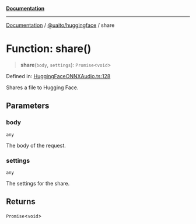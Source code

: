 [**Documentation**](../../../README.md)

***

[Documentation](../../../README.md) / [@uaito/huggingface](../README.md) / share

# Function: share()

> **share**(`body`, `settings`): `Promise`\<`void`\>

Defined in: [HuggingFaceONNXAudio.ts:128](https://github.com/elribonazo/uaito/blob/31c0fa3f3740ebed4d8141441f73c3b47e4aa6f9/packages/huggingFace/src/HuggingFaceONNXAudio.ts#L128)

Shares a file to Hugging Face.

## Parameters

### body

`any`

The body of the request.

### settings

`any`

The settings for the share.

## Returns

`Promise`\<`void`\>
